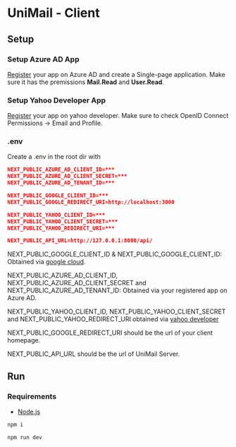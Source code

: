 # UniMail - Client

## Setup

### Setup Azure AD App
[Register](https://learn.microsoft.com/en-us/entra/identity-platform/quickstart-register-app) your app on Azure AD and create a Single-page application. Make sure it has the premissions **Mail.Read** and **User.Read**.

### Setup Yahoo Developer App
[Register](https://developer.yahoo.com/apps/) your app on yahoo developer. Make sure to check OpenID Connect Permissions -> Email and Profile.

### .env
Create a .env in the root dir with

```json
NEXT_PUBLIC_AZURE_AD_CLIENT_ID=***
NEXT_PUBLIC_AZURE_AD_CLIENT_SECRET=***
NEXT_PUBLIC_AZURE_AD_TENANT_ID=***

NEXT_PUBLIC_GOOGLE_CLIENT_ID=***
NEXT_PUBLIC_GOOGLE_REDIRECT_URI=http://localhost:3000

NEXT_PUBLIC_YAHOO_CLIENT_ID=***
NEXT_PUBLIC_YAHOO_CLIENT_SECRET=***
NEXT_PUBLIC_YAHOO_REDIRECT_URI=***

NEXT_PUBLIC_API_URL=http://127.0.0.1:8000/api/
```

NEXT_PUBLIC_GOOGLE_CLIENT_ID & NEXT_PUBLIC_GOOGLE_CLIENT_ID:
Obtained via [google cloud](https://developers.google.com/identity/protocols/oauth2#1.-obtain-oauth-2.0-credentials-from-the-dynamic_data.setvar.console_name-.).

NEXT_PUBLIC_AZURE_AD_CLIENT_ID, NEXT_PUBLIC_AZURE_AD_CLIENT_SECRET and NEXT_PUBLIC_AZURE_AD_TENANT_ID:
Obtained via your registered app on Azure AD.

NEXT_PUBLIC_YAHOO_CLIENT_ID, NEXT_PUBLIC_YAHOO_CLIENT_SECRET and NEXT_PUBLIC_YAHOO_REDIRECT_URI obtained via [yahoo developer](https://developer.yahoo.com/apps/)

NEXT_PUBLIC_GOOGLE_REDIRECT_URI should be the url of your client homepage.

NEXT_PUBLIC_API_URL should be the url of UniMail Server.


## Run

### Requirements
- [Node.js](https://nodejs.org/en)

```bash
npm i
```

```bash
npm run dev
```
